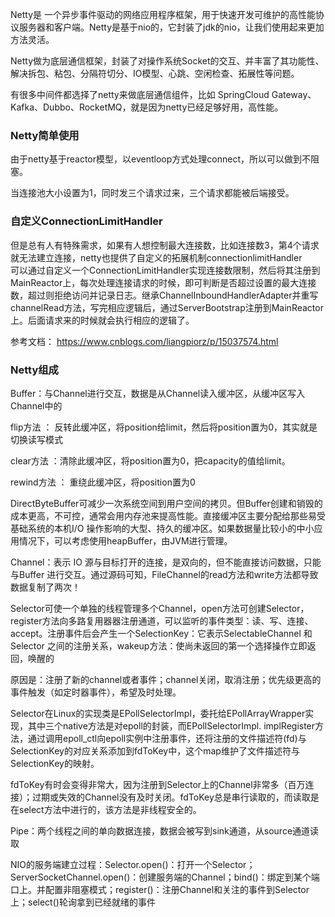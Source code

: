 
Netty是 一个异步事件驱动的网络应用程序框架，用于快速开发可维护的高性能协议服务器和客户端。Netty是基于nio的，它封装了jdk的nio，让我们使用起来更加方法灵活。

Netty做为底层通信框架，封装了对操作系统Socket的交互、并丰富了其功能性、解决拆包、粘包、分隔符切分、IO模型、心跳、空闲检查、拓展性等问题。

有很多中间件都选择了netty来做底层通信组件，比如 SpringCloud Gateway、Kafka、Dubbo、RocketMQ，就是因为netty已经足够好用，高性能。

### Netty简单使用

由于netty基于reactor模型，以eventloop方式处理connect，所以可以做到不阻塞。  

当连接池大小设置为1，同时发三个请求过来，三个请求都能被后端接受。


### 自定义ConnectionLimitHandler
但是总有人有特殊需求，如果有人想控制最大连接数，比如连接数3，第4个请求就无法建立连接，netty也提供了自定义的拓展机制connectionlimitHandler  
可以通过自定义一个ConnectionLimitHandler实现连接数限制，然后将其注册到MainReactor上，每次处理连接请求的时候，即可判断是否超过设置的最大连接数，超过则拒绝访问并记录日志。继承ChannelInboundHandlerAdapter并重写channelRead方法，写完相应逻辑后，通过ServerBootstrap注册到MainReactor上。后面请求来的时候就会执行相应的逻辑了。  

参考文档：
https://www.cnblogs.com/liangpiorz/p/15037574.html

### Netty组成
Buffer：与Channel进行交互，数据是从Channel读入缓冲区，从缓冲区写入Channel中的

flip方法 ： 反转此缓冲区，将position给limit，然后将position置为0，其实就是切换读写模式

clear方法 ：清除此缓冲区，将position置为0，把capacity的值给limit。

rewind方法 ： 重绕此缓冲区，将position置为0

DirectByteBuffer可减少一次系统空间到用户空间的拷贝。但Buffer创建和销毁的成本更高，不可控，通常会用内存池来提高性能。直接缓冲区主要分配给那些易受基础系统的本机I/O 操作影响的大型、持久的缓冲区。如果数据量比较小的中小应用情况下，可以考虑使用heapBuffer，由JVM进行管理。

Channel：表示 IO 源与目标打开的连接，是双向的，但不能直接访问数据，只能与Buffer 进行交互。通过源码可知，FileChannel的read方法和write方法都导致数据复制了两次！

Selector可使一个单独的线程管理多个Channel，open方法可创建Selector，register方法向多路复用器器注册通道，可以监听的事件类型：读、写、连接、accept。注册事件后会产生一个SelectionKey：它表示SelectableChannel 和Selector 之间的注册关系，wakeup方法：使尚未返回的第一个选择操作立即返回，唤醒的

原因是：注册了新的channel或者事件；channel关闭，取消注册；优先级更高的事件触发（如定时器事件），希望及时处理。

Selector在Linux的实现类是EPollSelectorImpl，委托给EPollArrayWrapper实现，其中三个native方法是对epoll的封装，而EPollSelectorImpl. implRegister方法，通过调用epoll_ctl向epoll实例中注册事件，还将注册的文件描述符(fd)与SelectionKey的对应关系添加到fdToKey中，这个map维护了文件描述符与SelectionKey的映射。

fdToKey有时会变得非常大，因为注册到Selector上的Channel非常多（百万连接）；过期或失效的Channel没有及时关闭。fdToKey总是串行读取的，而读取是在select方法中进行的，该方法是非线程安全的。

Pipe：两个线程之间的单向数据连接，数据会被写到sink通道，从source通道读取

NIO的服务端建立过程：Selector.open()：打开一个Selector；ServerSocketChannel.open()：创建服务端的Channel；bind()：绑定到某个端口上。并配置非阻塞模式；register()：注册Channel和关注的事件到Selector上；select()轮询拿到已经就绪的事件
